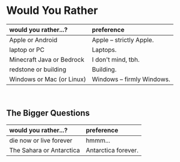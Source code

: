 # Would You Rather

| would you rather...? | preference |
| :------------------ | :--------- |
| Apple or Android | Apple – strictly Apple. |
| laptop or PC | Laptops. |
| Minecraft Java or Bedrock | I don't mind, tbh. |
| redstone or building | Building.
| Windows or Mac (or Linux) | Windows – firmly Windows. |


<br>


## The Bigger Questions

| would you rather...? | preference |
| :------------------ | :--------- |
| die now or live forever | hmmm... |
| The Sahara or Antarctica | Antarctica forever. |
